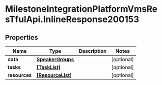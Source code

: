 # MilestoneIntegrationPlatformVmsResTfulApi.InlineResponse200153

## Properties
Name | Type | Description | Notes
------------ | ------------- | ------------- | -------------
**data** | [**SpeakerGroups**](SpeakerGroups.md) |  | [optional] 
**tasks** | [**[TaskList]**](TaskList.md) |  | [optional] 
**resources** | [**[ResourceList]**](ResourceList.md) |  | [optional] 
